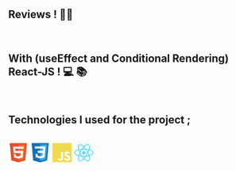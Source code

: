 ## Reviews !   🧑‍💻
<br>

## With (useEffect and Conditional Rendering) React-JS ! 💻 📚
<br>

## Technologies I used for the project ;  
<div style="display: inline_block"><br>
    <img  align="center" src="https://raw.githubusercontent.com/devicons/devicon/master/icons/html5/html5-original.svg" heigth="30" width="40"alt="HTML5">
    <img  align="center" src="https://raw.githubusercontent.com/devicons/devicon/master/icons/css3/css3-original.svg" heigth="30" width="40"alt="CSS3">
    <img  align="center" src="https://raw.githubusercontent.com/devicons/devicon/master/icons/javascript/javascript-plain.svg" heigth="30" width="40"alt="React">
    <img  align="center" src="https://raw.githubusercontent.com/devicons/devicon/master/icons/react/react-original.svg" heigth="30" width="40"alt="React">
</div>


<br>
